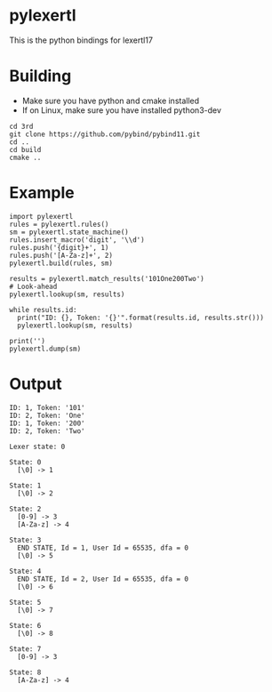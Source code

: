 pylexertl
=========
This is the python bindings for lexertl17

Building
========
- Make sure you have python and cmake installed
- If on Linux, make sure you have installed python3-dev
```
cd 3rd
git clone https://github.com/pybind/pybind11.git
cd ..
cd build
cmake ..
```

Example
=======
```
import pylexertl
rules = pylexertl.rules()
sm = pylexertl.state_machine()
rules.insert_macro('digit', '\\d')
rules.push('{digit}+', 1)
rules.push('[A-Za-z]+', 2)
pylexertl.build(rules, sm)

results = pylexertl.match_results('101One200Two')
# Look-ahead
pylexertl.lookup(sm, results)

while results.id:
  print("ID: {}, Token: '{}'".format(results.id, results.str()))
  pylexertl.lookup(sm, results)

print('')
pylexertl.dump(sm)
```
Output
======

```
ID: 1, Token: '101'
ID: 2, Token: 'One'
ID: 1, Token: '200'
ID: 2, Token: 'Two'

Lexer state: 0

State: 0
  [\0] -> 1

State: 1
  [\0] -> 2

State: 2
  [0-9] -> 3
  [A-Za-z] -> 4

State: 3
  END STATE, Id = 1, User Id = 65535, dfa = 0
  [\0] -> 5

State: 4
  END STATE, Id = 2, User Id = 65535, dfa = 0
  [\0] -> 6

State: 5
  [\0] -> 7

State: 6
  [\0] -> 8

State: 7
  [0-9] -> 3

State: 8
  [A-Za-z] -> 4
```
